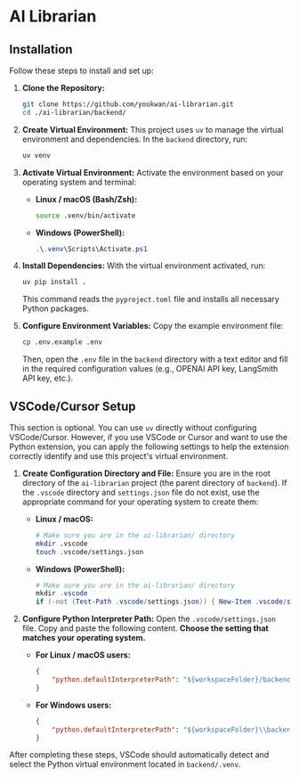 # AI Librarian

## Installation

Follow these steps to install and set up:

1.  **Clone the Repository:**
    ```bash
    git clone https://github.com/youkwan/ai-librarian.git
    cd ./ai-librarian/backend/
    ```

2.  **Create Virtual Environment:**
    This project uses `uv` to manage the virtual environment and dependencies. In the `backend` directory, run:
    ```bash
    uv venv
    ```

3.  **Activate Virtual Environment:**
    Activate the environment based on your operating system and terminal:

    *   **Linux / macOS (Bash/Zsh):**
        ```bash
        source .venv/bin/activate
        ```
    *   **Windows (PowerShell):**
        ```powershell
        .\.venv\Scripts\Activate.ps1
        ```

4.  **Install Dependencies:**
    With the virtual environment activated, run:
    ```bash
    uv pip install .
    ```
    This command reads the `pyproject.toml` file and installs all necessary Python packages.

5.  **Configure Environment Variables:**
    Copy the example environment file:
    ```bash
    cp .env.example .env
    ```
    Then, open the `.env` file in the `backend` directory with a text editor and fill in the required configuration values (e.g., OPENAI API key, LangSmith API key, etc.).

## VSCode/Cursor Setup

This section is optional. You can use `uv` directly without configuring VSCode/Cursor. However, if you use VSCode or Cursor and want to use the Python extension, you can apply the following settings to help the extension correctly identify and use this project's virtual environment.

1.  **Create Configuration Directory and File:**
    Ensure you are in the root directory of the `ai-librarian` project (the parent directory of `backend`). If the `.vscode` directory and `settings.json` file do not exist, use the appropriate command for your operating system to create them:

    *   **Linux / macOS:**
        ```bash
        # Make sure you are in the ai-librarian/ directory
        mkdir .vscode
        touch .vscode/settings.json
        ```

    *   **Windows (PowerShell):**
        ```powershell
        # Make sure you are in the ai-librarian/ directory
        mkdir .vscode
        if (-not (Test-Path .vscode/settings.json)) { New-Item .vscode/settings.json -ItemType File }
        ```

2.  **Configure Python Interpreter Path:**
    Open the `.vscode/settings.json` file. Copy and paste the following content. **Choose the setting that matches your operating system.**

    *   **For Linux / macOS users:**
        ```json
        {
            "python.defaultInterpreterPath": "${workspaceFolder}/backend/.venv/bin/python"
        }
        ```

    *   **For Windows users:**
        ```json
        {
            "python.defaultInterpreterPath": "${workspaceFolder}\\backend\\.venv\\Scripts\\python.exe"
        }
        ```

After completing these steps, VSCode should automatically detect and select the Python virtual environment located in `backend/.venv`.